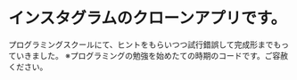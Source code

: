 # インスタグラムのクローンアプリです。

プログラミングスクールにて、ヒントをもらいつつ試行錯誤して完成形までもっていきました。
※プログラミングの勉強を始めたての時期のコードです。ご容赦ください。
